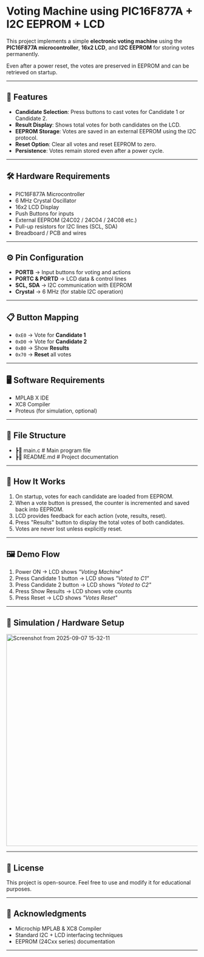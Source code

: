 # Voting Machine using PIC16F877A + I2C EEPROM + LCD

This project implements a simple **electronic voting machine** using the **PIC16F877A microcontroller**, **16x2 LCD**, and **I2C EEPROM** for storing votes permanently.  

Even after a power reset, the votes are preserved in EEPROM and can be retrieved on startup.  

---

## 🚀 Features
- **Candidate Selection**: Press buttons to cast votes for Candidate 1 or Candidate 2.  
- **Result Display**: Shows total votes for both candidates on the LCD.  
- **EEPROM Storage**: Votes are saved in an external EEPROM using the I2C protocol.  
- **Reset Option**: Clear all votes and reset EEPROM to zero.  
- **Persistence**: Votes remain stored even after a power cycle.  

---

## 🛠️ Hardware Requirements
- PIC16F877A Microcontroller  
- 6 MHz Crystal Oscillator  
- 16x2 LCD Display  
- Push Buttons for inputs  
- External EEPROM (24C02 / 24C04 / 24C08 etc.)  
- Pull-up resistors for I2C lines (SCL, SDA)  
- Breadboard / PCB and wires  

---

## ⚙️ Pin Configuration
- **PORTB** → Input buttons for voting and actions  
- **PORTC & PORTD** → LCD data & control lines  
- **SCL, SDA** → I2C communication with EEPROM  
- **Crystal** → 6 MHz (for stable I2C operation)  

---

## 📋 Button Mapping
- `0xE0` → Vote for **Candidate 1**  
- `0xD0` → Vote for **Candidate 2**  
- `0xB0` → Show **Results**  
- `0x70` → **Reset** all votes  

---

## 🖥️ Software Requirements
- MPLAB X IDE  
- XC8 Compiler  
- Proteus (for simulation, optional)  

---

## 📂 File Structure
- ┣📜 main.c # Main program file
- ┣📜 README.md # Project documentation


---

## 🔧 How It Works
1. On startup, votes for each candidate are loaded from EEPROM.  
2. When a vote button is pressed, the counter is incremented and saved back into EEPROM.  
3. LCD provides feedback for each action (vote, results, reset).  
4. Press "Results" button to display the total votes of both candidates.  
5. Votes are never lost unless explicitly reset.  

---

## 🖼️ Demo Flow
1. Power ON → LCD shows *"Voting Machine"*  
2. Press Candidate 1 button → LCD shows *"Voted to C1"*  
3. Press Candidate 2 button → LCD shows *"Voted to C2"*  
4. Press Show Results → LCD shows vote counts  
5. Press Reset → LCD shows *"Votes Reset"*  

---

## 📸 Simulation / Hardware Setup 
<img width="974" height="557" alt="Screenshot from 2025-09-07 15-32-11" src="https://github.com/user-attachments/assets/1cd77622-ea81-4339-98b2-362114bc92d4" />

---

## 📜 License
This project is open-source. Feel free to use and modify it for educational purposes.  

---

## 🙌 Acknowledgments
- Microchip MPLAB & XC8 Compiler  
- Standard I2C + LCD interfacing techniques  
- EEPROM (24Cxx series) documentation  

---
